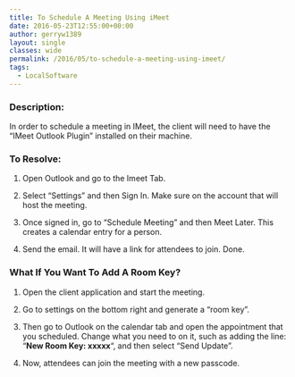```yaml
---
title: To Schedule A Meeting Using iMeet
date: 2016-05-23T12:55:00+00:00
author: gerryw1389
layout: single
classes: wide
permalink: /2016/05/to-schedule-a-meeting-using-imeet/
tags:
  - LocalSoftware
---
```

<!--more-->

### Description:

In order to schedule a meeting in IMeet, the client will need to have the &#8220;IMeet Outlook Plugin&#8221; installed on their machine.

### To Resolve:

1. Open Outlook and go to the Imeet Tab.

2. Select &#8220;Settings&#8221; and then Sign In. Make sure on the account that will host the meeting.

3. Once signed in, go to &#8220;Schedule Meeting&#8221; and then Meet Later. This creates a calendar entry for a person.

4. Send the email. It will have a link for attendees to join. Done.

### What If You Want To Add A Room Key?

1. Open the client application and start the meeting.

2. Go to settings on the bottom right and generate a &#8220;room key&#8221;.

3. Then go to Outlook on the calendar tab and open the appointment that you scheduled. Change what you need to on it, such as adding the line: &#8220;**New Room Key: xxxxx**&#8220;, and then select &#8220;Send Update&#8221;.

4. Now, attendees can join the meeting with a new passcode.